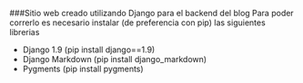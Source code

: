 ###Sitio web creado utilizando Django para el backend del blog
 Para poder correrlo es necesario instalar (de preferencia con pip) las siguientes librerias
 + Django 1.9 (pip install django==1.9)
 + Django Markdown (pip install django_markdown)
 + Pygments (pip install pygments)
